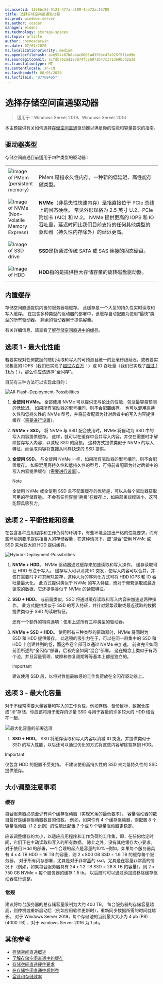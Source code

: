 ```yaml
---
ms.assetid: 1368bc83-9121-477a-af09-4ae73ac16789
title: 选择存储空间直通驱动器
ms.prod: windows-server
ms.author: cosdar
manager: eldenc
ms.technology: storage-spaces
ms.topic: article
author: cosmosdarwin
ms.date: 07/01/2020
ms.localizationpriority: medium
ms.openlocfilehash: aae554c87b8a4ac6005ad359bc474026f5f1ed9e
ms.sourcegitcommit: acfdb7b2ad283d74f526972b47c371de903d2a3d
ms.translationtype: MT
ms.contentlocale: zh-CN
ms.lasthandoff: 08/05/2020
ms.locfileid: "87769405"
---
```

# <a name="choosing-drives-for-storage-spaces-direct"></a>选择存储空间直通驱动器

>适用于：Windows Server 2019、Windows Server 2016

本主题提供有关如何选择[存储空间直通](storage-spaces-direct-overview.md)驱动器以满足你的性能和容量要求的指南。

## <a name="drive-types"></a>驱动器类型

存储空间直通目前适用于四种类型的驱动器：

<table>
    <tr style="border: 0;">
        <td style="padding: 10px; border: 0; width:70px">
            <img src="media/understand-the-cache/pmem-100px.png" alt="Image of PMem (persistent memory)">
        </td>
        <td style="padding: 10px; border: 0;" valign="middle">PMem 是指永久性内存，一种新的低延迟、高性能存储类型。
        </td>
    </tr>
    <tr style="border: 0;">
        <td style="padding: 10px; border: 0; width:70px">
            <img src="media/understand-the-cache/NVMe-100px.png" alt="Image of NVMe (Non-Volatile Memory Express)">
        </td>
        <td style="padding: 10px; border: 0;" valign="middle">
            <b>NVMe</b>（非易失性快速内存）是指直接位于 PCIe 总线上的固态硬盘。 常见外形规格为 2.5 英寸 U.2、PCIe 附加卡 (AIC) 和 M.2。 NVMe 提供更高的 IOPS 和 IO 吞吐量，延迟时间比我们目前支持的任何其他类型的驱动器（持久性内存除外）的延迟更高。
        </td>
    </tr>
    <tr style="border: 0;">
        <td style="padding: 10px; border: 0; width:70px" >
            <img src="media/understand-the-cache/SSD-100px.png" alt="Image of SSD drive">
        </td>
        <td style="padding: 10px; border: 0;" valign="middle">
            <b>SSD</b>是指通过传统 SATA 或 SAS 连接的固态硬盘。
        </td>
    </tr>
    <tr style="border: 0;">
        <td style="padding: 10px; border: 0; width:70px">
            <img src="media/understand-the-cache/HDD-100px.png" alt="Image of HDD">
        </td>
        <td style="padding: 10px; border: 0;" valign="middle">
            <b>HDD</b>指的是提供巨大存储容量的旋转磁盘驱动器。
        </td>
    </tr>
</table>

## <a name="built-in-cache"></a>内置缓存

存储空间直通提供内置的服务器端缓存。 此缓存是一个大型的持久性实时读取和写入缓存。 在包含多种类型的驱动器的部署中，该缓存自动配置为使用“最快”类型的所有驱动器。 剩余的驱动器用于提供容量。

有关详细信息，请查看[了解存储空间直通中的缓存](understand-the-cache.md)。

## <a name="option-1--maximizing-performance"></a>选项 1 - 最大化性能

若要实现对任何数据的随机读取和写入的可预测且统一的亚毫秒级延迟，或者要实现极高的 IOPS（我们已实现了[超过六百万](https://www.youtube.com/watch?v=0LviCzsudGY&t=28m)！）或 IO 吞吐量（我们已实现了[超过 1 Tb/s](https://www.youtube.com/watch?v=-LK2ViRGbWs&t=16m50s)！），那么你应该选择“全闪存”。

目前有三种方法可以实现此目的：

![All-Flash-Deployment-Possibilities](media/choosing-drives-and-resiliency-types/All-Flash-Deployment-Possibilities.png)

1. **全使用 NVMe。** 全部使用 NVMe 可以提供无与伦比的性能，包括最容易预测的低延迟。 如果所有驱动器的型号相同，则不会配置缓存。 也可以混用高持久性和低持久性的 NVMe 型号，并将前者配置为针对后者中的写入内容提供缓存（[需要进行设置](understand-the-cache.md#manual-configuration)）。

2. **NVMe + SSD。** 将 NVMe 与 SSD 配合使用时，NVMe 将自动为 SSD 中的写入内容提供缓存。 这样，就可以在缓存中合并写入内容，并仅在需要时才解除暂存写入内容，以减轻 SSD 的磨损。 这种方式提供类似于 NVMe 的写入特征，而读取内容将直接从同样快速的 SSD 提供。

3. **全使用 SSD。** 与全使用 NVMe 一样，如果所有驱动器的型号相同，则不会配置缓存。 如果混用高持久性和低持久性的型号，可将前者配置为针对后者中的写入内容提供缓存（[需要进行设置](understand-the-cache.md#manual-configuration)）。

   >[!NOTE]
   > 全使用 NVMe 或全使用 SSD 且不配置缓存的优势是，可以从每个驱动器获取可用的存储容量。 不会有任何容量“耗费”在缓存上，如果部署规模较小，这可能颇具吸引力。

## <a name="option-2--balancing-performance-and-capacity"></a>选项 2 - 平衡性能和容量

在包含各种应用程序和工作负荷的环境中，有些环境会提出严格的性能要求，而有些环境则要求提供相当大的存储容量，在这种情况下，应“混合”使用 NVMe 或 SSD 来为较大的 HDD 提供缓存。

![Hybrid-Deployment-Possibilities](media/choosing-drives-and-resiliency-types/Hybrid-Deployment-Possibilities.png)

1. **NVMe + HDD**。 NVMe 驱动器通过缓存来加速读取和写入操作。 缓存读取可让 HDD 专注于写入。 缓存写入可以消减 IO 突发，使写入内容可以合并，并仅在需要时才将其解除暂存，这种人为的序列化方式可将 HDD IOPS 和 IO 吞吐量最大化。 此方式提供类似于 NVMe 的写入特征，而对于频繁读取或最近读取的数据，它还提供类似于 NVMe 的读取特征。

2. **SSD + HDD**。 与前面类似，SSD 将通过缓存读取和写入内容来加速这两种操作。 此方式提供类似于 SSD 的写入特征，并针对频繁读取或最近读取的数据提供类似于 SSD 的读取特征。

    还有一个额外的特殊选项：使用上述所有三种类型的驱动器。

3. **NVMe + SSD + HDD。** 使用所有三种类型的驱动器时，NVMe 将同时为 SSD 和 HDD 提供缓存。 此选项的吸引力在于，可以在同一群集中的 SSD 和 HDD 上创建并列的卷，而这些卷全部可以通过 NVMe 来加速。 前者完全如同前面所述的“全闪存”部署，后者完全如同“混合”部署。 这在概念上类似于有两个池，并且容量管理、故障和修复周期等等基本上都是独立的。

   >[!IMPORTANT]
   > 建议使用 SSD 层，以将对性能最敏感的工作负荷放在全闪存驱动器上。

## <a name="option-3--maximizing-capacity"></a>选项 3 - 最大化容量

对于不经常需要大量容量和写入的工作负载，例如存档、备份目标、数据仓库或“冷”存储，你应该将用于缓存的少量 SSD 与用于容量的许多较大的 HDD 结合在一起。

![最大化容量的部署选项](media/choosing-drives-and-resiliency-types/maximizing-capacity.png)

1. **SSD + HDD**。 SSD 将缓存读取和写入内容以消减 IO 突发，并提供类似于 SSD 的写入性能，以后还可以通过优化的方式将这些内容解除暂存到 HDD。

>[!IMPORTANT]
>仅包含 HDD 的配置不受支持。 不建议使用高持久性的 SSD 来为低持久性的 SSD 提供缓存。

## <a name="sizing-considerations"></a>大小调整注意事项

### <a name="cache"></a>缓存

每台服务器必须至少有两个缓存驱动器（实现冗余的最低要求）。 容量驱动器的数目最好是缓存驱动器数目的倍数。 例如，如果你有 4 个缓存驱动器，则配置 8 个容量驱动器（1:2 比例）的性能比配置 7 个或 9 个容量驱动器更稳定。

应该调整缓存的大小，以适应应用程序和工作负荷的工作集，即，在任何给定时间，它们正在主动读取和写入的所有数据。 除此之外，没有其他缓存大小要求。 对于使用 Hdd 的部署，一个合理的起点是容量的10% –例如，如果每个服务器具有 4 x 4 TB HDD = 16 TB 的容量，则 2 x 800 GB SSD = 1.6 TB 的缓存每个服务器。 对于所有闪存部署，尤其是对于非常[高](https://techcommunity.microsoft.com/t5/storage-at-microsoft/understanding-ssd-endurance-drive-writes-per-day-dwpd-terabytes/ba-p/426024)的 ssd，尤其是在容量非常高的情况下（例如，如果每台服务器具有 24 x 1.2 TB SSD = 28.8 TB 的容量），则 2 x 750 GB NVMe = 每个服务器的缓存 1.5 tb。 以后随时可以通过添加或移除缓存驱动器进行调整。

### <a name="general"></a>常规

建议将每台服务器的总存储容量限制为大约 400 TB。 每台服务器的存储容量越高，则停机或重新启动后（例如应用软件更新时），重新同步数据所需的时间就越长。 对于 Windows Server 2019，每个存储池的当前最大大小为 4 pb (PB)  (4000 TB) ，对于 windows Server 2016 为 1 pb。

## <a name="additional-references"></a>其他参考

- [存储空间直通概述](storage-spaces-direct-overview.md)
- [了解存储空间直通中的缓存](understand-the-cache.md)
- [存储空间直通硬件要求](storage-spaces-direct-hardware-requirements.md)
- [在存储空间直通中规划卷](plan-volumes.md)
- [容错和存储效率](storage-spaces-fault-tolerance.md)
